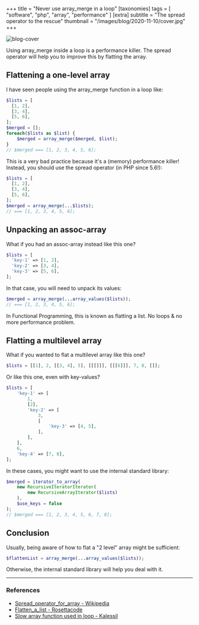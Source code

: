 +++
title = "Never use array_merge in a loop"
[taxonomies]
tags = [ "software", "php", "array", "performance" ]
[extra]
subtitle = "The spread operator to the rescue"
thumbnail = "/images/blog/2020-11-10/cover.jpg"
+++

![blog-cover](/images/blog/2020-11-10/cover.jpg)

Using array_merge inside a loop is a performance killer.
The spread operator will help you to improve this by flatting the array.

<!-- more -->

## Flattening a one-level array

I have seen people using the array_merge function in a loop like:

```php
$lists = [
  [1, 2],
  [3, 4],
  [5, 6],
];
$merged = [];
foreach($lists as $list) {
    $merged = array_merge($merged, $list);
}
// $merged === [1, 2, 3, 4, 5, 6];
```

This is a very bad practice because it's a (memory) performance killer!
Instead, you should use the spread operator (in PHP since 5.6!):

```php
$lists = [
  [1, 2],
  [3, 4],
  [5, 6],
];
$merged = array_merge(...$lists);
// === [1, 2, 3, 4, 5, 6];
```

## Unpacking an assoc-array

What if you had an assoc-array instead like this one?

```php
$lists = [
  'key-1' => [1, 2],
  'key-2' => [3, 4],
  'key-3' => [5, 6],
];
```

In that case, you will need to unpack its values:

```php
$merged = array_merge(...array_values($lists));
// === [1, 2, 3, 4, 5, 6];
```

In Functional Programming, this is known as flatting a list.
No loops & no more performance problem.

## Flatting a multilevel array

What if you wanted to flat a multilevel array like this one?
```php
$lists = [[1], 2, [[3, 4], 5], [[[]]], [[[6]]], 7, 8, []];
```

Or like this one, even with key-values?

```php
$lists = [
    'key-1' => [
        1,
        [2],
        'key-2' => [
            3,
            [
                'key-3' => [4, 5],
            ],
        ],
    ],
    6,
    'key-4' => [7, 8],
];
```

In these cases, you might want to use the internal standard library:

```php
$merged = iterator_to_array(
    new RecursiveIteratorIterator(
        new RecursiveArrayIterator($lists)
    ),
    $use_keys = false
);
// $merged === [1, 2, 3, 4, 5, 6, 7, 8];
```

## Conclusion

Usually, being aware of how to flat a "2 level" array might be sufficient:
```php
$flattenList = array_merge(...array_values($lists));
```

Otherwise, the internal standard library will help you deal with it.

---

### References

- [Spread_operator_for_array - Wikipedia](https://wiki.php.net/rfc/spread_operator_for_array)
- [Flatten_a_list - Rosettacode](https://rosettacode.org/wiki/Flatten_a_list)
- [Slow array function used in loop - Kalessil](https://kalessil.github.io/phpinspectionsea/docs/performance.html#slow-array-function-used-in-loop)